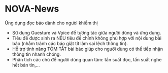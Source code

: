 # NOVA-News
Ứng dụng đọc báo dành cho người khiếm thị

- Sử dụng Guesture và Voice để tương tác giữa người dùng và ứng dụng.
- Tiêu đề được sinh ra NẾU tiêu đề chính không phù hợp với nội dung bài báo (nhằm tránh các báo giật tít làm sai lệch thông tin).
- Hỗ trợ tính năng TÓM TẮT bài báo giúp cho người dùng có thể tiếp nhận thông tin nhanh chóng.
- Phân tích các chủ đề người dùng quan tâm: tần suất đọc, tần suất nghe hết bản tin,...
